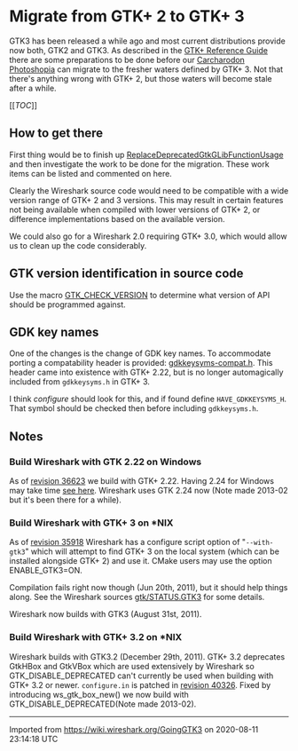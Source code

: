 # Migrate from GTK+ 2 to GTK+ 3

GTK3 has been released a while ago and most current distributions provide now both, GTK2 and GTK3. As described in the [GTK+ Reference Guide](http://developer.gnome.org/gtk3/stable/gtk-migrating-2-to-3.html) there are some preparations to be done before our [Carcharodon Photoshopia](http://www.wireshark.org/faq.html#q1.4) can migrate to the fresher waters defined by GTK+ 3. Not that there's anything wrong with GTK+ 2, but those waters will become stale after a while.

[[_TOC_]]

## How to get there

First thing would be to finish up [ReplaceDeprecatedGtkGLibFunctionUsage](/ReplaceDeprecatedGtkGLibFunctionUsage) and then investigate the work to be done for the migration. These work items can be listed and commented on here.

Clearly the Wireshark source code would need to be compatible with a wide version range of GTK+ 2 and 3 versions. This may result in certain features not being available when compiled with lower versions of GTK+ 2, or difference implementations based on the available version.

We could also go for a Wireshark 2.0 requiring GTK+ 3.0, which would allow us to clean up the code considerably.

## GTK version identification in source code

Use the macro [GTK\_CHECK\_VERSION](http://library.gnome.org/devel/gtk/unstable/gtk3-Feature-Test-Macros.html#GTK-CHECK-VERSION:CAPS) to determine what version of API should be programmed against.

## GDK key names

One of the changes is the change of GDK key names. To accommodate porting a compatability header is provided: [gdkkeysyms-compat.h](http://git.gnome.org/browse/gtk+/tree/gdk/gdkkeysyms-compat.h?h=master). This header came into existence with GTK+ 2.22, but is no longer automagically included from `gdkkeysyms.h` in GTK+ 3.

I think *configure* should look for this, and if found define `HAVE_GDKKEYSYMS_H`. That symbol should be checked then before including `gdkkeysyms.h`.

## Notes

### Build Wireshark with GTK 2.22 on Windows

As of [revision 36623](http://anonsvn.wireshark.org/viewvc/viewvc.cgi?view=rev&revision=36623) we build with GTK+ 2.22. Having 2.24 for Windows may take time [see here](http://tml-blog.blogspot.com/2011/03/gtk-on-windows-i-am-not-really-doing-it.html). Wireshark uses GTK 2.24 now (Note made 2013-02 but it's been there for a while).

### Build Wireshark with GTK+ 3 on \*NIX

As of [revision 35918](http://anonsvn.wireshark.org/viewvc/viewvc.cgi?view=rev&revision=35918) Wireshark has a configure script option of "`--with-gtk3`" which will attempt to find GTK+ 3 on the local system (which can be installed alongside GTK+ 2) and use it. CMake users may use the option ENABLE\_GTK3=ON.

Compilation fails right now though (Jun 20th, 2011), but it should help things along. See the Wireshark sources [gtk/STATUS.GTK3](http://anonsvn.wireshark.org/viewvc/trunk/gtk/STATUS.gtk3?revision=38079&view=markup&pathrev=38084) for some details.

Wireshark now builds with GTK3 (August 31st, 2011).

### Build Wireshark with GTK+ 3.2 on \*NIX

Wireshark builds with GTK3.2 (December 29th, 2011). GTK+ 3.2 deprecates GtkHBox and GtkVBox which are used extensively by Wireshark so GTK\_DISABLE\_DEPRECATED can't currently be used when building with GTK+ 3.2 or newer. `configure.in` is patched in [revision 40326](http://anonsvn.wireshark.org/viewvc/viewvc.cgi?view=rev&revision=40326). Fixed by introducing ws\_gtk\_box\_new() we now build with GTK\_DISABLE\_DEPRECATED(Note made 2013-02).

---

Imported from https://wiki.wireshark.org/GoingGTK3 on 2020-08-11 23:14:18 UTC
